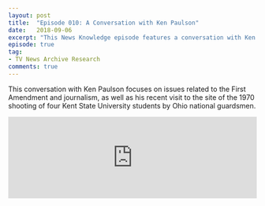 ```yaml
---
layout: post
title:  "Episode 010: A Conversation with Ken Paulson"
date:   2018-09-06
excerpt: "This News Knowledge episode features a conversation with Ken Paulson, who is president of the Newseum Institute's First Amendment Center and dean of the College of Media and Entertainment at Middle Tennessee State University."
episode: true
tag:
- TV News Archive Research
comments: true
---
```

This conversation with Ken Paulson focuses on issues related to the First Amendment and journalism, as well as his recent visit to the site of the 1970 shooting of four Kent State University students by Ohio national guardsmen.
<iframe width="100%" height="166" scrolling="no" frameborder="no" allow="autoplay" src="https://w.soundcloud.com/player/?url=https%3A//api.soundcloud.com/tracks/496740909&color=%23ff5500&auto_play=false&hide_related=false&show_comments=true&show_user=true&show_reposts=false&show_teaser=true"></iframe>
